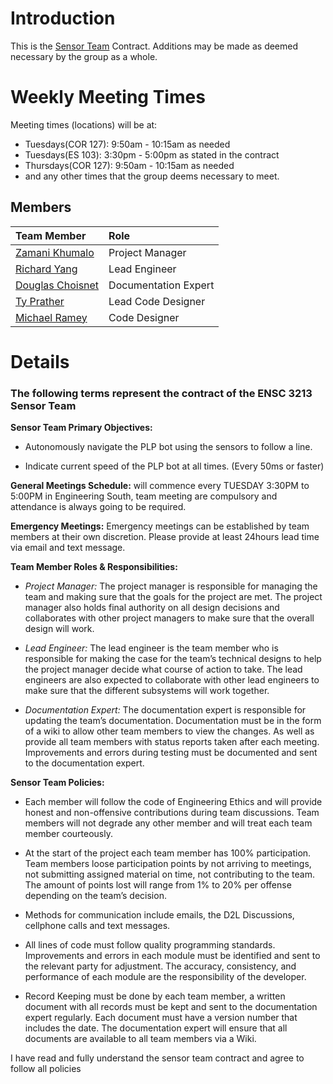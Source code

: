 # Introduction #

This is the [Sensor Team](SensorTeam.md) Contract. Additions may be made as deemed necessary by the group as a whole.

# Weekly Meeting Times #
Meeting times (locations) will be at:
  * Tuesdays(COR 127): 9:50am - 10:15am as needed
  * Tuesdays(ES 103): 3:30pm - 5:00pm as stated in the contract
  * Thursdays(COR 127): 9:50am - 10:15am as needed
  * and any other times that the group deems necessary to meet.

## Members ##

|Team Member| Role|
|:----------|:----|
| [Zamani Khumalo](ZamaniKhumalo.md) | Project Manager|
| [Richard Yang](RichardYang.md) | Lead Engineer|
| [Douglas Choisnet](DouglasChoisnet.md) | Documentation Expert|
| [Ty Prather](TyPrather.md) | Lead Code Designer|
| [Michael Ramey](MichaelRamey.md) | Code Designer|

# Details #

### **The following terms represent the contract of the ENSC 3213 Sensor Team** ###

**Sensor Team Primary Objectives:**

  * Autonomously navigate the PLP bot using the sensors to follow a line.

  * Indicate current speed of the PLP bot at all times. (Every 50ms or faster)

**General Meetings Schedule:** will commence every TUESDAY 3:30PM to 5:00PM in Engineering South, team meeting are compulsory and attendance is always going to be required.

**Emergency Meetings:** Emergency meetings can be established by team members at their own discretion. Please provide at least 24hours lead time via email and text message.

**Team Member Roles & Responsibilities:**

  * _Project Manager:_ The project manager is responsible for managing the team and making sure that the goals for the project are met. The project manager also holds final authority on all design decisions and collaborates with other project managers to make sure that the overall design will work.

  * _Lead Engineer:_ The lead engineer is the team member who is responsible for making the case for the team’s technical designs to help the project manager decide what course of action to take. The lead engineers are also expected to collaborate with other lead engineers to make sure that the different subsystems will work together.

  * _Documentation Expert:_ The documentation expert is responsible for updating the team’s documentation. Documentation must be in the form of a wiki to allow other team members to view the changes. As well as provide all team members with status reports taken after each meeting. Improvements and errors during testing must be documented and sent to the documentation expert.


**Sensor Team Policies:**

  * Each member will follow the code of Engineering Ethics and will provide honest and non-offensive contributions during team discussions. Team members will not degrade any other member and will treat each team member courteously.

  * At the start of the project each team member has 100% participation. Team members loose participation points by not arriving to meetings, not submitting assigned material on time, not contributing to the team. The amount of points lost will range from 1% to 20% per offense depending on the team’s decision.

  * Methods for communication include emails, the D2L Discussions, cellphone calls and text messages.

  * All lines of code must follow quality programming standards. Improvements and errors in each module must be identified and sent to the relevant party for adjustment. The accuracy, consistency, and performance of each module are the responsibility of the developer.

  * Record Keeping must be done by each team member, a written document with all records must be kept and sent to the documentation expert regularly. Each document must have a version number that includes the date. The documentation expert will ensure that all documents are available to all team members via a Wiki.


I have read and fully understand the sensor team contract and agree to follow all policies